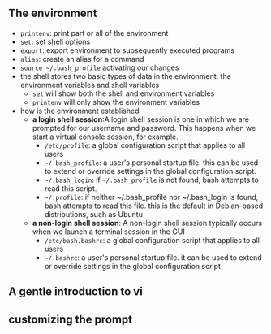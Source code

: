 ## The environment
- `printenv`: print part or all of the environment
- `set`: set shell options
- `export`: export environment to subsequently executed programs
- `alias`: create an alias for a command
- `source ~/.bash_profile` activating our changes
- the shell stores two basic types of data in the environment: the environment variables and shell variables
  - `set` will show both the shell and environment variables
  - `printenv` will only show the environment variables
- how is the environment established
  - **a login shell session**:A login shell session is one in which we are prompted for our username and password. This happens when we start a virtual console session, for example.
    - `/etc/profile`: a global configuration script that applies to all users
    - `~/.bash_profile`: a user's personal startup file. this can be used to extend or override settings in the global configuration script.
    - `~/.bash_login`: if `~/.bash_profile` is not found, bash attempts to read this script.
    - `~/.profile`: if neither ~/.bash_profile nor ~/.bash_login is found, bash attempts to read this file. this is the default in Debian-based distributions, such as Ubuntu
  - **a non-login shell session**: A non-login shell session typically occurs when we launch a terminal session in the GUI
     - `/etc/bash.bashrc`: a global configuration script that applies to all users
     - `~/.bashrc`: a user's personal startup file. it can be used to extend or override settings in the global configuration script
  
## A gentle introduction to vi
## customizing the prompt

